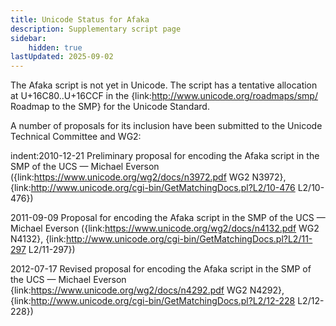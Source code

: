 ```yaml
---
title: Unicode Status for Afaka
description: Supplementary script page
sidebar:
    hidden: true
lastUpdated: 2025-09-02
---
```


The Afaka script is not yet in Unicode. The script has a tentative allocation at U+16C80..U+16CCF in the {link:http://www.unicode.org/roadmaps/smp/ Roadmap to the SMP} for the Unicode Standard.

[comment]: # (end of intro)

[comment]: # (start of blocks)



[comment]: # (end of blocks)

[comment]: # (start of chars)



[comment]: # (end of chars)

[comment]: # (start of rest)

A number of proposals for its inclusion have been submitted to the Unicode Technical Committee and WG2:

indent:2010-12-21 Preliminary proposal for encoding the Afaka script in the SMP of the UCS — Michael Everson ({link:https://www.unicode.org/wg2/docs/n3972.pdf WG2 N3972},   {link:http://www.unicode.org/cgi-bin/GetMatchingDocs.pl?L2/10-476 L2/10-476})

2011-09-09 Proposal for encoding the Afaka script in the SMP of the UCS — Michael Everson ({link:https://www.unicode.org/wg2/docs/n4132.pdf WG2 N4132}, {link:http://www.unicode.org/cgi-bin/GetMatchingDocs.pl?L2/11-297 L2/11-297})

2012-07-17 Revised proposal for encoding the Afaka script in the SMP of the UCS — Michael Everson {link:https://www.unicode.org/wg2/docs/n4292.pdf WG2 N4292}, {link:http://www.unicode.org/cgi-bin/GetMatchingDocs.pl?L2/12-228 L2/12-228})
